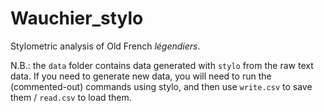 # Wauchier_stylo


Stylometric analysis of Old French _légendiers_.

N.B.: the `data` folder contains data generated with `stylo` from the raw text data.
If you need to generate new data, you will need to run the (commented-out) commands using stylo, 
and then use `write.csv` to save them / `read.csv` to load them.
